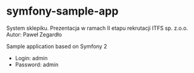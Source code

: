symfony-sample-app
==================

System sklepiku. Prezentacja w ramach II etapu rekrutacji ITFS sp. z.o.o.
Autor: Paweł Zegardło

Sample application based on Symfony 2

- Login: admin
- Password: admin
